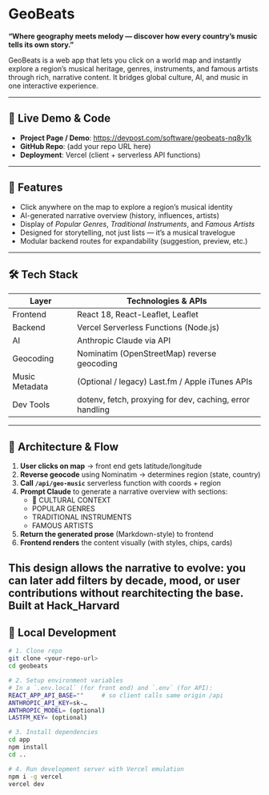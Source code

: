 # GeoBeats

**“Where geography meets melody — discover how every country’s music tells its own story.”**

GeoBeats is a web app that lets you click on a world map and instantly explore a region’s musical heritage, genres, instruments, and famous artists through rich, narrative content. It bridges global culture, AI, and music in one interactive experience.

---

## 🚀 Live Demo & Code

- **Project Page / Demo**: https://devpost.com/software/geobeats-nq8y1k  
- **GitHub Repo**: (add your repo URL here)  
- **Deployment**: Vercel (client + serverless API functions)  

---

## 🧩 Features

- Click anywhere on the map to explore a region’s musical identity  
- AI-generated narrative overview (history, influences, artists)  
- Display of *Popular Genres*, *Traditional Instruments*, and *Famous Artists*  
- Designed for storytelling, not just lists — it’s a musical travelogue  
- Modular backend routes for expandability (suggestion, preview, etc.)

---

## 🛠 Tech Stack

| Layer        | Technologies & APIs |
|---------------|---------------------|
| Frontend      | React 18, React-Leaflet, Leaflet |
| Backend       | Vercel Serverless Functions (Node.js) |
| AI            | Anthropic Claude via API |
| Geocoding     | Nominatim (OpenStreetMap) reverse geocoding |
| Music Metadata| (Optional / legacy) Last.fm / Apple iTunes APIs |
| Dev Tools     | dotenv, fetch, proxying for dev, caching, error handling |

---

## 🧭 Architecture & Flow

1. **User clicks on map** → front end gets latitude/longitude  
2. **Reverse geocode** using Nominatim → determines region (state, country)  
3. **Call `/api/geo-music`** serverless function with coords + region  
4. **Prompt Claude** to generate a narrative overview with sections:
   - 🎵 CULTURAL CONTEXT  
   - POPULAR GENRES  
   - TRADITIONAL INSTRUMENTS  
   - FAMOUS ARTISTS  
5. **Return the generated prose** (Markdown-style) to frontend  
6. **Frontend renders** the content visually (with styles, chips, cards)  

This design allows the narrative to evolve: you can later add filters by decade, mood, or user contributions without rearchitecting the base.
Built at Hack_Harvard
---

## 🧪 Local Development

```bash
# 1. Clone repo
git clone <your-repo-url>
cd geobeats

# 2. Setup environment variables
# In a `.env.local` (for front end) and `.env` (for API):
REACT_APP_API_BASE=""     # so client calls same origin /api
ANTHROPIC_API_KEY=sk-…
ANTHROPIC_MODEL= (optional)
LASTFM_KEY= (optional)

# 3. Install dependencies
cd app
npm install
cd ..

# 4. Run development server with Vercel emulation
npm i -g vercel
vercel dev
